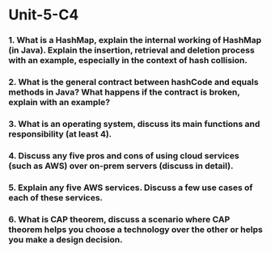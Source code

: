 # Unit-5-C4

### 1. What is a HashMap, explain the internal working of HashMap (in Java). Explain the insertion, retrieval and deletion process with an example, especially in the context of hash collision.
### 2. What is the general contract between hashCode and equals methods in Java? What happens if the contract is broken, explain with an example?
### 3. What is an operating system, discuss its main functions and responsibility (at least 4).
### 4. Discuss any five pros and cons of using cloud services (such as AWS) over on-prem servers (discuss in detail).
### 5. Explain any five AWS services. Discuss a few use cases of each of these services.
### 6. What is CAP theorem, discuss a scenario where CAP theorem helps you choose a technology over the other or helps you make a design decision.

